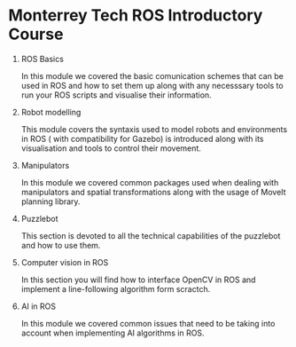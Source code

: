 # Monterrey Tech ROS Introductory Course #
 1) ROS Basics 

    In this module we covered the basic comunication schemes that can be used in ROS and how to set them up along with any necesssary tools to run your ROS scripts and visualise their information. 

 2) Robot modelling
    
    This module covers the syntaxis used to model robots and environments in ROS ( with compatibility for Gazebo) is introduced along with its visualisation and tools to control their movement.
 
 3) Manipulators 

    In this module we covered common packages used when dealing with manipulators and spatial transformations along with the usage of MoveIt planning library. 

 4) Puzzlebot 
    
    This section is devoted to all the technical capabilities of the puzzlebot and how to use them. 

 5) Computer vision in ROS 

    In this section you will find how to interface OpenCV in ROS and implement a line-following algorithm form scractch. 

 6) AI in ROS 
 
    In this module we covered common issues that need to be taking into account when implementing AI algorithms in ROS. 





